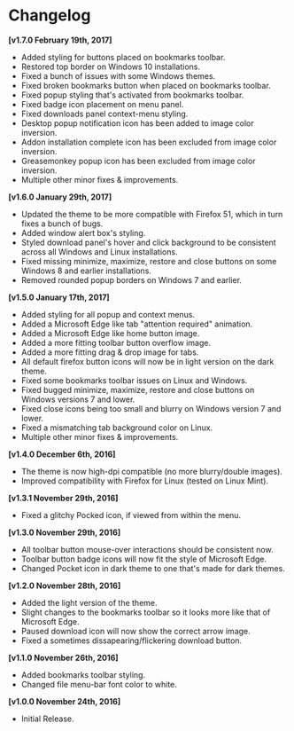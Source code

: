 # Changelog

**[v1.7.0 February 19th, 2017]**

* Added styling for buttons placed on bookmarks toolbar.
* Restored top border on Windows 10 installations.
* Fixed a bunch of issues with some Windows themes.
* Fixed broken bookmarks button when placed on bookmarks toolbar.
* Fixed popup styling that's activated from bookmarks toolbar.
* Fixed badge icon placement on menu panel.
* Fixed downloads panel context-menu styling.
* Desktop popup notification icon has been added to image color inversion.
* Addon installation complete icon has been excluded from image color inversion.
* Greasemonkey popup icon has been excluded from image color inversion.
* Multiple other minor fixes & improvements.

**[v1.6.0 January 29th, 2017]**

* Updated the theme to be more compatible with Firefox 51, which in turn fixes a bunch of bugs.
* Added window alert box's styling.
* Styled download panel's hover and click background to be consistent across all Windows and Linux installations.
* Fixed missing minimize, maximize, restore and close buttons on some Windows 8 and earlier installations.
* Removed rounded popup borders on Windows 7 and earlier.

**[v1.5.0 January 17th, 2017]**

* Added styling for all popup and context menus.
* Added a Microsoft Edge like tab "attention required" animation.
* Added a Microsoft Edge like home button image.
* Added a more fitting toolbar button overflow image.
* Added a more fitting drag & drop image for tabs.
* All default firefox button icons will now be in light version on the dark theme.
* Fixed some bookmarks toolbar issues on Linux and Windows.
* Fixed bugged minimize, maximize, restore and close buttons on Windows versions 7 and lower.
* Fixed close icons being too small and blurry on Windows version 7 and lower.
* Fixed a mismatching tab background color on Linux.
* Multiple other minor fixes & improvements.

**[v1.4.0 December 6th, 2016]**

* The theme is now high-dpi compatible (no more blurry/double images).
* Improved compatibility with Firefox for Linux (tested on Linux Mint).

**[v1.3.1 November 29th, 2016]**

* Fixed a glitchy Pocked icon, if viewed from within the menu.

**[v1.3.0 November 29th, 2016]**

* All toolbar button mouse-over interactions should be consistent now.
* Toolbar button badge icons will now fit the style of Microsoft Edge.
* Changed Pocket icon in dark theme to one that's made for dark themes.

**[v1.2.0 November 28th, 2016]**

* Added the light version of the theme.
* Slight changes to the bookmarks toolbar so it looks more like that of Microsoft Edge.
* Paused download icon will now show the correct arrow image.
* Fixed a sometimes dissapearing/flickering download button.

**[v1.1.0 November 26th, 2016]**

* Added bookmarks toolbar styling.
* Changed file menu-bar font color to white.

**[v1.0.0 November 24th, 2016]**

* Initial Release.